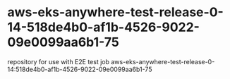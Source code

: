 # aws-eks-anywhere-test-release-0-14-518de4b0-af1b-4526-9022-09e0099aa6b1-75
repository for use with E2E test job aws-eks-anywhere-test-release-0-14:518de4b0-af1b-4526-9022-09e0099aa6b1-75
